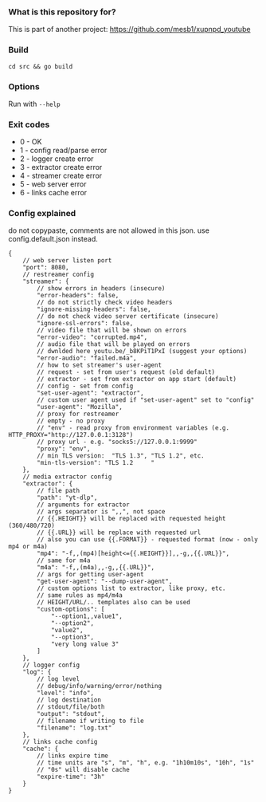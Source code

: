 ### What is this repository for? ###

This is part of another project: https://github.com/mesb1/xupnpd_youtube

### Build ###

`cd src && go build`

### Options ###

Run with `--help`

### Exit codes ###

  - 0 - OK
  - 1 - config read/parse error
  - 2 - logger create error
  - 3 - extractor create error
  - 4 - streamer create error
  - 5 - web server error
  - 6 - links cache error

### Config explained ###
do not copypaste, comments are not allowed in this json.
use config.default.json instead.

```jsonc
{
    // web server listen port
    "port": 8080,
    // restreamer config
    "streamer": {
        // show errors in headers (insecure)
        "error-headers": false,
        // do not strictly check video headers
        "ignore-missing-headers": false,
        // do not check video server certificate (insecure)
        "ignore-ssl-errors": false,
        // video file that will be shown on errors
        "error-video": "corrupted.mp4",
        // audio file that will be played on errors
        // dwnlded here youtu.be/_b8KPiT1PxI (suggest your options)
        "error-audio": "failed.m4a",
        // how to set streamer's user-agent
        // request - set from user's request (old default)
        // extractor - set from extractor on app start (default)
        // config - set from config
        "set-user-agent": "extractor",
        // custom user agent used if "set-user-agent" set to "config"
        "user-agent": "Mozilla",
        // proxy for restreamer
        // empty - no proxy
        // "env" - read proxy from environment variables (e.g. HTTP_PROXY="http://127.0.0.1:3128")
        // proxy url - e.g. "socks5://127.0.0.1:9999"
        "proxy": "env",
        // min TLS version:  "TLS 1.3", "TLS 1.2", etc.
        "min-tls-version": "TLS 1.2     "
    },
    // media extractor config
    "extractor": {
        // file path
        "path": "yt-dlp",
        // arguments for extractor
        // args separator is ",,", not space
        // {{.HEIGHT}} will be replaced with requested height (360/480/720)
        // {{.URL}} will be replace with requested url
        // also you can use {{.FORMAT}} - requested format (now - only mp4 or m4a)
        "mp4": "-f,,(mp4)[height<={{.HEIGHT}}],,-g,,{{.URL}}",
        // same for m4a
        "m4a": "-f,,(m4a),,-g,,{{.URL}}",
        // args for getting user-agent
        "get-user-agent": "--dump-user-agent",
        // custom options list to extractor, like proxy, etc.
        // same rules as mp4/m4a
        // HEIGHT/URL/.. templates also can be used 
        "custom-options": [
            "--option1,,value1",
            "--option2",
            "value2",
            "--option3",
            "very long value 3"
        ]
    },
    // logger config
    "log": {
        // log level
        // debug/info/warning/error/nothing
        "level": "info",
        // log destination
        // stdout/file/both
        "output": "stdout",
        // filename if writing to file
        "filename": "log.txt"
    },
    // links cache config
    "cache": {
        // links expire time
        // time units are "s", "m", "h", e.g. "1h10m10s", "10h", "1s"
        // "0s" will disable cache
        "expire-time": "3h"
    }   
}
